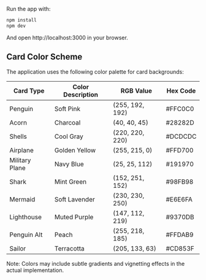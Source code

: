 Run the app with:

```bash
npm install
npm dev
```

And open http://localhost:3000 in your browser.

## Card Color Scheme

The application uses the following color palette for card backgrounds:

| Card Type      | Color Description | RGB Value       | Hex Code |
| -------------- | ----------------- | --------------- | -------- |
| Penguin        | Soft Pink         | (255, 192, 192) | #FFC0C0  |
| Acorn          | Charcoal          | (40, 40, 45)    | #28282D  |
| Shells         | Cool Gray         | (220, 220, 220) | #DCDCDC  |
| Airplane       | Golden Yellow     | (255, 215, 0)   | #FFD700  |
| Military Plane | Navy Blue         | (25, 25, 112)   | #191970  |
| Shark          | Mint Green        | (152, 251, 152) | #98FB98  |
| Mermaid        | Soft Lavender     | (230, 230, 250) | #E6E6FA  |
| Lighthouse     | Muted Purple      | (147, 112, 219) | #9370DB  |
| Penguin Alt    | Peach             | (255, 218, 185) | #FFDAB9  |
| Sailor         | Terracotta        | (205, 133, 63)  | #CD853F  |

Note: Colors may include subtle gradients and vignetting effects in the actual implementation.
